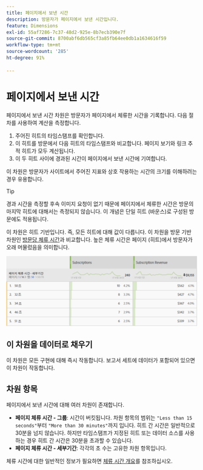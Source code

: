```yaml
---
title: 페이지에서 보낸 시간
description: 방문자가 페이지에서 보낸 시간입니다.
feature: Dimensions
exl-id: 55af7286-7c37-48d2-925e-8b7ecb390e7f
source-git-commit: 8700abf6db565cf3a85fb64ee0db1a1634616f59
workflow-type: tm+mt
source-wordcount: '285'
ht-degree: 91%

---
```


# 페이지에서 보낸 시간

페이지에서 보낸 시간 차원은 방문자가 페이지에서 체류한 시간을 기록합니다. 다음 절차를 사용하여 계산을 측정합니다.

1. 주어진 히트의 타임스탬프를 확인합니다.
2. 이 히트를 방문에서 다음 히트의 타임스탬프와 비교합니다. 페이지 보기와 링크 추적 히트가 모두 계산됩니다.
3. 이 두 히트 사이에 경과된 시간이 페이지에서 보낸 시간에 기여합니다.

이 차원은 방문자가 사이트에서 주어진 지표와 상호 작용하는 시간의 크기를 이해하려는 경우 유용합니다.

>[!TIP]
>
>경과 시간을 측정할 후속 이미지 요청이 없기 때문에 페이지에서 체류한 시간은 방문의 마지막 히트에 대해서는 측정되지 않습니다. 이 개념은 단일 히트 (바운스)로 구성된 방문에도 적용됩니다.

이 차원은 히트 기반입니다. 즉, 모든 히트에 대해 값이 다릅니다. 이 차원을 방문 기반 차원인 [방문당 체류 시간](time-spent-per-visit.md)과 비교합니다. 높은 체류 시간은 페이지 (히트)에서 방문자가 오래 머물렀음을 의미합니다.

![페이지에서 보낸 시간](../metrics/assets/time-spent2.png)

## 이 차원을 데이터로 채우기

이 차원은 모든 구현에 대해 즉시 작동합니다. 보고서 세트에 데이터가 포함되어 있으면 이 차원이 작동합니다.

## 차원 항목

페이지에서 보낸 시간에 대해 여러 차원이 존재합니다.

* **페이지 체류 시간 - 그룹**: 시간이 버킷됩니다. 차원 항목의 범위는 `"Less than 15 seconds"`부터 `"More than 30 minutes"`까지 입니다. 히트 간 시간은 일반적으로 30분을 넘지 않습니다. 하지만 타임스탬프가 지정된 히트 또는 데이터 소스를 사용하는 경우 히트 간 시간은 30분을 초과할 수 있습니다.
* **페이지 체류 시간 - 세부기간**: 각각의 초 수는 고유한 차원 항목입니다.

체류 시간에 대한 일반적인 정보가 필요하면 [체류 시간 개요](../metrics/time-spent.md)를 참조하십시오.
